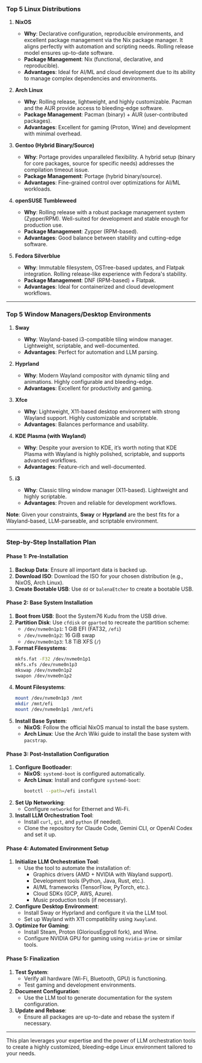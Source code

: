 ### **Top 5 Linux Distributions**

1. **NixOS**  
   - **Why**: Declarative configuration, reproducible environments, and excellent package management via the Nix package manager. It aligns perfectly with automation and scripting needs. Rolling release model ensures up-to-date software.  
   - **Package Management**: Nix (functional, declarative, and reproducible).  
   - **Advantages**: Ideal for AI/ML and cloud development due to its ability to manage complex dependencies and environments.  

2. **Arch Linux**  
   - **Why**: Rolling release, lightweight, and highly customizable. Pacman and the AUR provide access to bleeding-edge software.  
   - **Package Management**: Pacman (binary) + AUR (user-contributed packages).  
   - **Advantages**: Excellent for gaming (Proton, Wine) and development with minimal overhead.  

3. **Gentoo (Hybrid Binary/Source)**  
   - **Why**: Portage provides unparalleled flexibility. A hybrid setup (binary for core packages, source for specific needs) addresses the compilation timeout issue.  
   - **Package Management**: Portage (hybrid binary/source).  
   - **Advantages**: Fine-grained control over optimizations for AI/ML workloads.  

4. **openSUSE Tumbleweed**  
   - **Why**: Rolling release with a robust package management system (Zypper/RPM). Well-suited for development and stable enough for production use.  
   - **Package Management**: Zypper (RPM-based).  
   - **Advantages**: Good balance between stability and cutting-edge software.  

5. **Fedora Silverblue**  
   - **Why**: Immutable filesystem, OSTree-based updates, and Flatpak integration. Rolling release-like experience with Fedora's stability.  
   - **Package Management**: DNF (RPM-based) + Flatpak.  
   - **Advantages**: Ideal for containerized and cloud development workflows.  

---

### **Top 5 Window Managers/Desktop Environments**

1. **Sway**  
   - **Why**: Wayland-based i3-compatible tiling window manager. Lightweight, scriptable, and well-documented.  
   - **Advantages**: Perfect for automation and LLM parsing.  

2. **Hyprland**  
   - **Why**: Modern Wayland compositor with dynamic tiling and animations. Highly configurable and bleeding-edge.  
   - **Advantages**: Excellent for productivity and gaming.  

3. **Xfce**  
   - **Why**: Lightweight, X11-based desktop environment with strong Wayland support. Highly customizable and scriptable.  
   - **Advantages**: Balances performance and usability.  

4. **KDE Plasma (with Wayland)**  
   - **Why**: Despite your aversion to KDE, it’s worth noting that KDE Plasma with Wayland is highly polished, scriptable, and supports advanced workflows.  
   - **Advantages**: Feature-rich and well-documented.  

5. **i3**  
   - **Why**: Classic tiling window manager (X11-based). Lightweight and highly scriptable.  
   - **Advantages**: Proven and reliable for development workflows.  

**Note**: Given your constraints, **Sway** or **Hyprland** are the best fits for a Wayland-based, LLM-parseable, and scriptable environment.

---

### **Step-by-Step Installation Plan**

#### **Phase 1: Pre-Installation**
1. **Backup Data**: Ensure all important data is backed up.  
2. **Download ISO**: Download the ISO for your chosen distribution (e.g., NixOS, Arch Linux).  
3. **Create Bootable USB**: Use `dd` or `balenaEtcher` to create a bootable USB.  

#### **Phase 2: Base System Installation**
1. **Boot from USB**: Boot the System76 Kudu from the USB drive.  
2. **Partition Disk**: Use `cfdisk` or `gparted` to recreate the partition scheme:  
   - `/dev/nvme0n1p1`: 1 GiB EFI (FAT32, `/efi`)  
   - `/dev/nvme0n1p2`: 16 GiB swap  
   - `/dev/nvme0n1p3`: 1.8 TiB XFS (`/`)  
3. **Format Filesystems**:  
   ```bash
   mkfs.fat -F32 /dev/nvme0n1p1
   mkfs.xfs /dev/nvme0n1p3
   mkswap /dev/nvme0n1p2
   swapon /dev/nvme0n1p2
   ```
4. **Mount Filesystems**:  
   ```bash
   mount /dev/nvme0n1p3 /mnt
   mkdir /mnt/efi
   mount /dev/nvme0n1p1 /mnt/efi
   ```
5. **Install Base System**:  
   - **NixOS**: Follow the official NixOS manual to install the base system.  
   - **Arch Linux**: Use the Arch Wiki guide to install the base system with `pacstrap`.  

#### **Phase 3: Post-Installation Configuration**
1. **Configure Bootloader**:  
   - **NixOS**: `systemd-boot` is configured automatically.  
   - **Arch Linux**: Install and configure `systemd-boot`:  
     ```bash
     bootctl --path=/efi install
     ```
2. **Set Up Networking**:  
   - Configure `networkd` for Ethernet and Wi-Fi.  
3. **Install LLM Orchestration Tool**:  
   - Install `curl`, `git`, and `python` (if needed).  
   - Clone the repository for Claude Code, Gemini CLI, or OpenAI Codex and set it up.  

#### **Phase 4: Automated Environment Setup**
1. **Initialize LLM Orchestration Tool**:  
   - Use the tool to automate the installation of:  
     - Graphics drivers (AMD + NVIDIA with Wayland support).  
     - Development tools (Python, Java, Rust, etc.).  
     - AI/ML frameworks (TensorFlow, PyTorch, etc.).  
     - Cloud SDKs (GCP, AWS, Azure).  
     - Music production tools (if necessary).  
2. **Configure Desktop Environment**:  
   - Install Sway or Hyprland and configure it via the LLM tool.  
   - Set up Wayland with X11 compatibility using `Xwayland`.  
3. **Optimize for Gaming**:  
   - Install Steam, Proton (GloriousEggroll fork), and Wine.  
   - Configure NVIDIA GPU for gaming using `nvidia-prime` or similar tools.  

#### **Phase 5: Finalization**
1. **Test System**:  
   - Verify all hardware (Wi-Fi, Bluetooth, GPU) is functioning.  
   - Test gaming and development environments.  
2. **Document Configuration**:  
   - Use the LLM tool to generate documentation for the system configuration.  
3. **Update and Rebase**:  
   - Ensure all packages are up-to-date and rebase the system if necessary.  

---

This plan leverages your expertise and the power of LLM orchestration tools to create a highly customized, bleeding-edge Linux environment tailored to your needs.